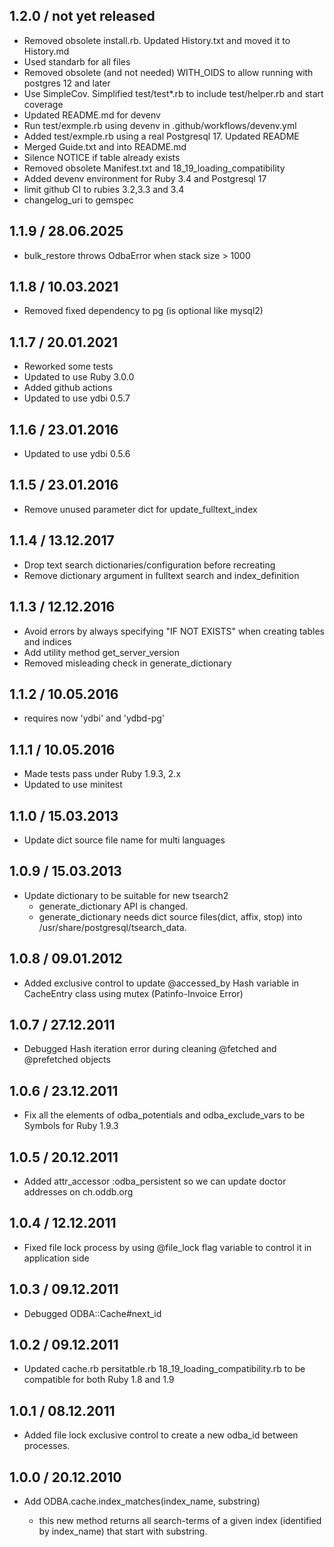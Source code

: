 ## 1.2.0 / not yet released

* Removed obsolete install.rb. Updated History.txt and moved it to History.md
* Used standarb for all files
* Removed obsolete (and not needed) WITH_OIDS to allow running with postgres 12 and later
* Use SimpleCov. Simplified test/test*.rb to include test/helper.rb and start coverage
* Updated README.md for devenv
* Run test/exmple.rb using devenv in .github/workflows/devenv.yml
* Added test/exmple.rb using a real Postgresql 17. Updated README
* Merged Guide.txt and into README.md
* Silence NOTICE if table already exists
* Removed obsolete Manifest.txt and 18_19_loading_compatibility
* Added devenv environment for Ruby 3.4 and Postgresql 17
* limit github CI to rubies 3.2,3.3 and 3.4
* changelog_uri to gemspec

## 1.1.9 / 28.06.2025

* bulk_restore throws OdbaError when stack size > 1000

## 1.1.8 / 10.03.2021

* Removed fixed dependency to pg (is optional like mysql2)

## 1.1.7 / 20.01.2021

* Reworked some tests
* Updated to use Ruby 3.0.0
* Added github actions
* Updated to use ydbi 0.5.7

## 1.1.6 / 23.01.2016

* Updated to use ydbi 0.5.6

## 1.1.5 / 23.01.2016

* Remove unused parameter dict for update_fulltext_index

## 1.1.4 / 13.12.2017

* Drop text search dictionaries/configuration before recreating
* Remove dictionary argument in fulltext search and index_definition

## 1.1.3 / 12.12.2016

* Avoid errors by always specifying "IF NOT EXISTS" when creating tables and indices
* Add utility method get_server_version
* Removed misleading check in generate_dictionary

## 1.1.2 / 10.05.2016

* requires now 'ydbi' and 'ydbd-pg'

## 1.1.1 / 10.05.2016

* Made tests pass under Ruby 1.9.3, 2.x
* Updated to use minitest

## 1.1.0 / 15.03.2013

* Update dict source file name for multi languages

## 1.0.9 / 15.03.2013

* Update dictionary to be suitable for new tsearch2
  - generate_dictionary API is changed.
  - generate_dictionary needs dict source files(dict, affix, stop)
    into /usr/share/postgresql/tsearch_data.

## 1.0.8 / 09.01.2012

* Added exclusive control to update @accessed_by Hash variable in CacheEntry class using mutex (Patinfo-Invoice Error)

## 1.0.7 / 27.12.2011

* Debugged Hash iteration error during cleaning @fetched and @prefetched objects

## 1.0.6 / 23.12.2011

* Fix all the elements of odba_potentials and odba_exclude_vars to be Symbols for Ruby 1.9.3

## 1.0.5 / 20.12.2011

* Added attr_accessor :odba_persistent so we can update doctor addresses on ch.oddb.org

## 1.0.4 / 12.12.2011

* Fixed file lock process by using @file_lock flag variable to control it in application side

## 1.0.3 / 09.12.2011

* Debugged ODBA::Cache#next_id

## 1.0.2 / 09.12.2011

* Updated cache.rb persitatble.rb 18_19_loading_compatibility.rb to be compatible for both Ruby 1.8 and 1.9

## 1.0.1 / 08.12.2011

* Added file lock exclusive control to create a new odba_id between processes.

## 1.0.0 / 20.12.2010

* Add ODBA.cache.index_matches(index_name, substring)

  * this new method returns all search-terms of a given index (identified by index_name) that start with substring.
